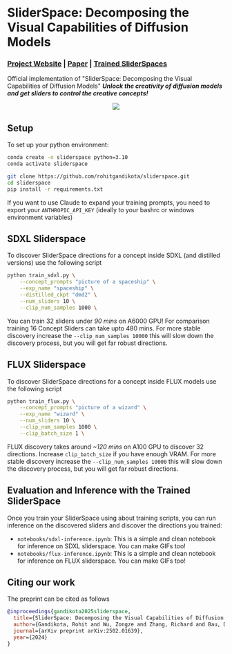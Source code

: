 # SliderSpace: Decomposing the Visual Capabilities of Diffusion Models
### [Project Website](https://sliderspace.baulab.info) | [Paper](https://arxiv.org/pdf/2502.01639) | [Trained SliderSpaces](https://sliderspace.baulab.info/) 
<!-- | [Huggingface Demo](https://huggingface.co/spaces/baulab/SliderSpace) -->

Official implementation of "SliderSpace: Decomposing the Visual Capabilities of Diffusion Models"
***Unlock the creativity of diffusion models and get sliders to control the creative concepts!*** <br>

<div align='center'>
<img src = 'images/twitter_teaser.gif'>
</div>


## Setup
To set up your python environment:

```bash
conda create -n sliderspace python=3.10
conda activate sliderspace

git clone https://github.com/rohitgandikota/sliderspace.git
cd sliderspace
pip install -r requirements.txt
```

If you want to use Claude to expand your training prompts, you need to export your `ANTHROPIC_API_KEY` (ideally to your bashrc or windows environment variables)

## SDXL Sliderspace
To discover SliderSpace directions for a concept inside SDXL (and distilled versions) use the following script

```bash
python train_sdxl.py \
    --concept_prompts "picture of a spaceship" \
    --exp_name "spaceship" \
    --distilled_ckpt "dmd2" \
    --num_sliders 10 \
    --clip_num_samples 1000 \
```
You can train 32 sliders under *90 mins* on A6000 GPU! For comparison training 16 Concept Sliders can take upto 480 mins. For more stable discovery increase the `--clip_num_samples 10000` this will slow down the discovery process, but you will get far robust directions.

## FLUX Sliderspace
To discover SliderSpace directions for a concept inside FLUX models use the following script

```bash
python train_flux.py \
    --concept_prompts "picture of a wizard" \
    --exp_name "wizard" \
    --num_sliders 10 \
    --clip_num_samples 1000 \
    --clip_batch_size 1 \ 
```
FLUX discovery takes around *~120 mins* on A100 GPU to discover 32 directions. Increase `clip_batch_size` if you have enough VRAM. For more stable discovery increase the `--clip_num_samples 10000` this will slow down the discovery process, but you will get far robust directions.

## Evaluation and Inference with the Trained SliderSpace
Once you train your SliderSpace using about training scripts, you can run inference on the discovered sliders and discover the directions you trained:
- `notebooks/sdxl-inference.ipynb`: This is a simple and clean notebook for inference on SDXL sliderspace. You can make GIFs too! 
- `notebooks/flux-inference.ipynb`: This is a simple and clean notebook for inference on FLUX sliderspace. You can make GIFs too! 


## Citing our work
The preprint can be cited as follows
```bibtex
@inproceedings{gandikota2025sliderspace,
  title={SliderSpace: Decomposing the Visual Capabilities of Diffusion Models},
  author={Gandikota, Rohit and Wu, Zongze and Zhang, Richard and Bau, David and Shechtman, Eli and Kolkin, Nick},
  journal={arXiv preprint arXiv:2502.01639},
  year={2024}
}
```